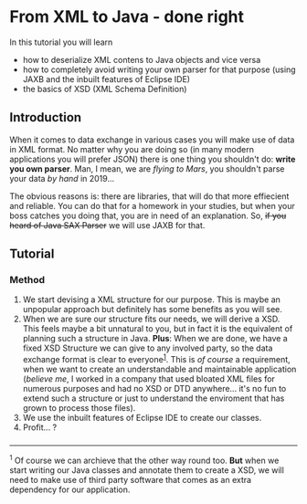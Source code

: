 [//]: # (don't forget to add links to all related topics, platforms etc. later)

# From XML to Java - done right
In this tutorial you will learn
- how to deserialize XML contens to Java objects and vice versa
- how to completely avoid writing your own parser for that purpose (using JAXB and the inbuilt features of Eclipse IDE)
- the basics of XSD (XML Schema Definition)

## Introduction
When it comes to data exchange in various cases you will make use of data in XML format. No matter why you are doing so (in many modern applications you will prefer JSON) there is one thing you shouldn't do: **write you own parser**. Man, I mean, we are *flying to Mars*, you shouldn't parse your data *by hand* in 2019...

The obvious reasons is: there are libraries, that will do that more effiecient and reliable. You can do that for a homework in your studies, but when your boss catches you doing that, you are in need of an explanation. So, ~~if you heard of Java SAX Parser~~ we will use JAXB for that.

## Tutorial
### Method
1. We start devising a XML structure for our purpose. This is maybe an unpopular approach but definitely has some benefits as you will see.
1. When we are sure our structure fits our needs, we will derive a XSD. This feels maybe a bit unnatural to you, but in fact it is the equivalent of planning such a structure in Java. **Plus**: When we are done, we have a fixed XSD Structure we can give to any involved party, so the data exchange format is clear to everyone<sup>[1](#footnote-1)</sup>. This is *of course* a requirement, when we want to create an understandable and maintainable application (*believe me*, I worked in a company that used bloated XML files for numerous purposes and had no XSD or DTD anywhere... it's no fun to extend such a structure or just to understand the enviroment that has grown to process those files).
1. We use the inbuilt features of Eclipse IDE to create our classes.
1. Profit... ?

###
-----
<sup><a name="footnote-1">1</a></sup> Of course we can archieve that the other way round too. **But** when we start writing our Java classes and annotate them to create a XSD, we will need to make use of third party software that comes as an extra dependency for our application.
